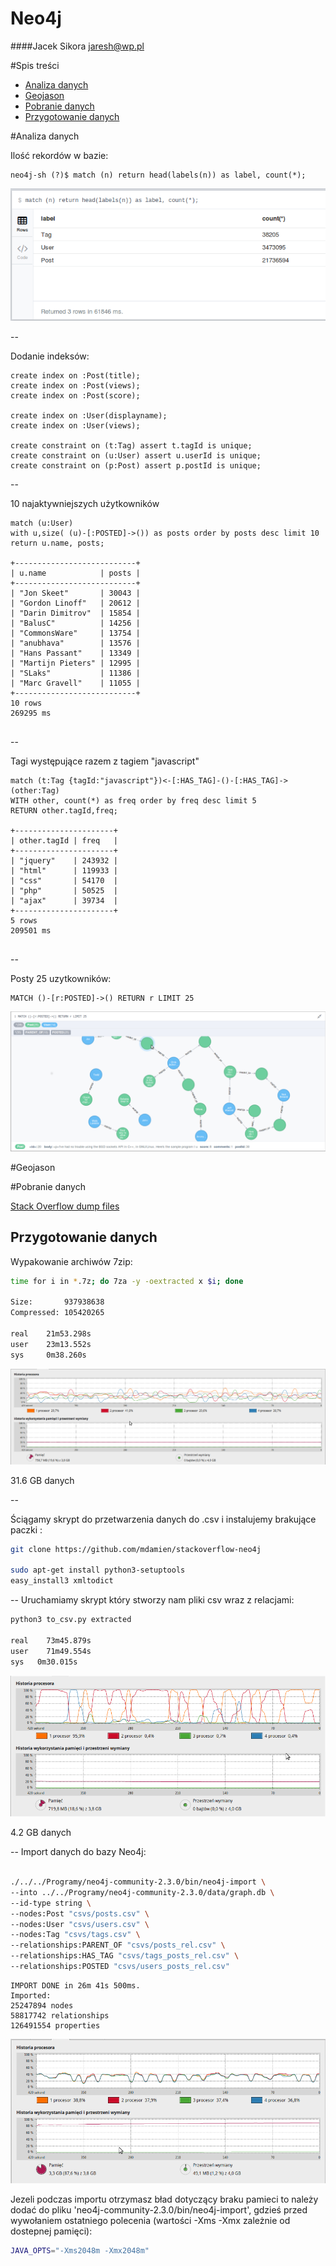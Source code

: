 # Neo4j        
####Jacek Sikora <jaresh@wp.pl>

#Spis treści
- [Analiza danych](#analiza-danych)
- [Geojason](#geojason)
- [Pobranie danych](#pobranie-danych)
- [Przygotowanie danych](#przygotowanie-danych)

#Analiza danych

Ilość rekordów w bazie:
```
neo4j-sh (?)$ match (n) return head(labels(n)) as label, count(*);
```

![neo4j](images/neo4j_1query.png)

--

Dodanie indeksów:

```
create index on :Post(title);
create index on :Post(views);
create index on :Post(score);

create index on :User(displayname);
create index on :User(views);

create constraint on (t:Tag) assert t.tagId is unique;
create constraint on (u:User) assert u.userId is unique;
create constraint on (p:Post) assert p.postId is unique;
```
--

10 najaktywniejszych użytkowników

```
match (u:User) 
with u,size( (u)-[:POSTED]->()) as posts order by posts desc limit 10 
return u.name, posts;

+---------------------------+
| u.name 			| posts |
+---------------------------+
| "Jon Skeet"  		| 30043 |
| "Gordon Linoff"  	| 20612 |
| "Darin Dimitrov" 	| 15854 |
| "BalusC" 			| 14256 |
| "CommonsWare" 	| 13754 |
| "anubhava" 		| 13576 |
| "Hans Passant" 	| 13349 |
| "Martijn Pieters" | 12995 |
| "SLaks"  			| 11386 |
| "Marc Gravell" 	| 11055 |
+---------------------------+
10 rows
269295 ms


```

--

Tagi występujące razem z tagiem "javascript"

```
match (t:Tag {tagId:"javascript"})<-[:HAS_TAG]-()-[:HAS_TAG]->(other:Tag) 
WITH other, count(*) as freq order by freq desc limit 5
RETURN other.tagId,freq;

+----------------------+
| other.tagId | freq   |
+----------------------+
| "jquery"    | 243932 |
| "html"      | 119933 |
| "css"       | 54170  |
| "php"       | 50525  |
| "ajax"      | 39734  |
+----------------------+
5 rows
209501 ms


```

--

Posty 25 uzytkowników:

```
MATCH ()-[r:POSTED]->() RETURN r LIMIT 25

```

![neo4j](images/graph_neo4j.png)

#Geojason

#Pobranie danych

[Stack Overflow dump files](https://archive.org/details/stackexchange)

## Przygotowanie danych

Wypakowanie archiwów 7zip:

```bash
time for i in *.7z; do 7za -y -oextracted x $i; done

Size:       937938638
Compressed: 105420265

real	21m53.298s
user	23m13.552s
sys		0m38.260s
```

![neo4j](images/neor4_extract.png)

31.6 GB danych

--

Ściągamy skrypt do przetwarzenia danych do .csv i instalujemy brakujące paczki : 

```bash
git clone https://github.com/mdamien/stackoverflow-neo4j

sudo apt-get install python3-setuptools
easy_install3 xmltodict
```
--
Uruchamiamy skrypt który stworzy nam pliki csv wraz z relacjami:

```bash
python3 to_csv.py extracted

real	73m45.879s
user	71m49.554s
sys	  0m30.015s
```

![neo4j](images/neo4j_tocsv.png)

4.2 GB danych

--
Import danych do bazy Neo4j:

```bash

./../../Programy/neo4j-community-2.3.0/bin/neo4j-import \
--into ../../Programy/neo4j-community-2.3.0/data/graph.db \
--id-type string \
--nodes:Post "csvs/posts.csv" \
--nodes:User "csvs/users.csv" \
--nodes:Tag "csvs/tags.csv" \
--relationships:PARENT_OF "csvs/posts_rel.csv" \
--relationships:HAS_TAG "csvs/tags_posts_rel.csv" \
--relationships:POSTED "csvs/users_posts_rel.csv"

```
```
IMPORT DONE in 26m 41s 500ms. 
Imported:
25247894 nodes
58817742 relationships
126491554 properties
```

![neo4j](images/neo4j_import.png)

Jezeli podczas importu otrzymasz bład dotyczący braku pamieci to należy dodać do pliku 'neo4j-community-2.3.0/bin/neo4j-import', gdzieś przed wywołaniem ostatniego polecenia (wartości -Xms -Xmx zależnie od dostepnej pamięci):

```bash
JAVA_OPTS="-Xms2048m -Xmx2048m"
```



